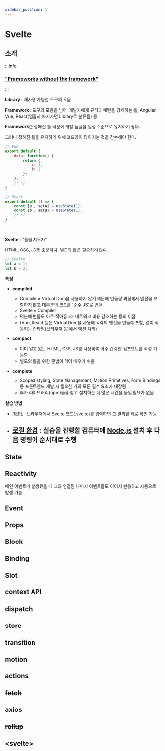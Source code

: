 ```yaml
---
sidebar_position: 1
---
```


# Svelte

## 소개

:::info
### ["Frameworks without the framework"](https://svelte.dev/blog/frameworks-without-the-framework)
:::

**Library :** 재사용 가능한 도구의 모음

**Framework :** 도구의 모음을 넘어, 개발자에게 규칙과 패턴을 강제하는 틀, Angular, Vue, React(엄밀히 따지자면 Library로 분류됨) 등

**Framework**는 정해진 틀 덕분에 개발 품질을 일정 수준으로 유지하기 쉽다.

그러나 정해진 틀을 유지하기 위해 코드양이 많아지는 것을 감수해야 한다. 

```js
// Vue
export default {
    data: function() {
        return {
            a: 1,
            b: 2
        };
    };
    /* */
}

// React
export default () => {
    const [a , setA] = useState(1); 
    const [b , setB] = useState(1);
    /* */
}
```

<br/>

**Svelte** : "틀을 지우자"

HTML, CSS, JS로 충분하다. 별도의 틀은 필요하지 않다.

```js
// Svelte
let a = 1;
let b = 2;
```

**특징**

- **compiled**
    - Compile = Virtual Dom을 사용하지 않기 때문에 번들링 과정에서 엔진을 포함하지 않고 대부분의 코드를 '순수 JS'로 변환
    - Svelte = Compiler
    - 덕분에 번들도 아주 작아짐 => 네트워크 비용 감소하는 등의 이점
    - (Vue, React 등은 Virtual Dom을 사용해 각각의 엔진을 번들에 포함, 앱이 작동되는 런타임(브라우저 등)에서 액션 처리)

- **compact**
    - 이미 알고 있는 HTML, CSS, JS를 사용하여 아주 간결한 컴포넌트를 작성 가능함
    - 별도의 틀을 위한 문법이 적어 배우기 쉬움 

- **complete**
    - Scoped styling, State Management, Motion Primitives, Form Bindings 등 프론트엔드 개발 시 필요한 거의 모든 필수 요소가 내장됨 
    - 추가 라이브러리(npm)들을 찾고 설치하는 데 많은 시간을 들일 필요가 없음

**실습 방법**

- [REPL](https://svelte.dev/repl/hello-world?version=4.2.1) : 브라우저에서 Svelte 코드(.svelte)를 입력하면 그 결과를 바로 확인 가능

- [로컬 환경](https://kit.svelte.dev/docs/creating-a-project) : 실습을 진행할 컴퓨터에 [Node.js](https://nodejs.org/ko) 설치 후 다음 명령어 순서대로 수행
    - 

## State

## Reactivity

메인 이벤트가 발생했을 때 그와 연결된 나머지 이벤트들도 이어서 반응하고 자동으로 발생 가능

## Event

## Props

## Block

## Binding

## Slot

## context API

## dispatch

## store

## transition

## motion

## actions

## ~~fetch~~

## axios

## ~~rollup~~

## <svelte\>